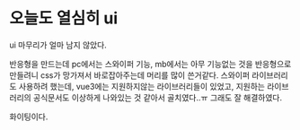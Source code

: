 # 오늘도 열심히 ui

ui 마무리가 얼마 남지 않았다.

반응형을 만드는데 pc에서는 스와이퍼 기능, mb에서는 아무 기능없는 것을 반응형으로 만들려니 css가 망가져서 바로잡아주는데 머리를 많이 쓴거같다. 스와이퍼 라이브러리도 사용하려 했는데, vue3에는 지원하지않는 라이브러리들이 있었고, 지원하는 라이브러리의 공식문서도 이상하게 나와있는 것 같아서 골치였다..ㅠ 그래도 잘 해결하였다.

화이팅이다.

